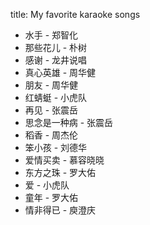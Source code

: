 title: My favorite karaoke songs

- 水手 - 郑智化
- 那些花儿 - 朴树
- 感谢 - 龙井说唱
- 真心英雄 - 周华健
- 朋友 - 周华健
- 红蜻蜓 - 小虎队
- 再见 - 张震岳
- 思念是一种病 - 张震岳 
- 稻香 - 周杰伦
- 笨小孩 - 刘德华
- 爱情买卖 - 慕容晓晓
- 东方之珠 - 罗大佑
- 爱 - 小虎队
- 童年 - 罗大佑
- 情非得已 - 庾澄庆